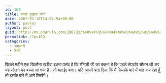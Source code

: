 ```yaml
---
id: 169
title: काला बुखारा मोती
date: 2007-03-18T14:02:54+00:00
author: pankaj
layout: post
guid: http://ms.pnarula.com/200703/%e0%a4%95%e0%a4%be%e0%a4%b2%e0%a4%be-%e0%a4%ac%e0%a5%81%e0%a4%96%e0%a4%be%e0%a4%b0%e0%a4%be-%e0%a4%ae%e0%a5%8b%e0%a4%a4%e0%a5%80/
permalink: /?p=169
categories:
  - यायावारी
  - हिन्दी
---
```

पिछले महीने एक खिलौना खरीदा इतना पसंद है कि श्रीमती जी का कहना है कि पहले लैपटॉप सौतन थी अब यह सौतन का बच्चा आ गया है। तो बताईए क्या। यदि आपने बता दिया कि मैं किसके बारे में बात कर रहा हूँ तो इसके बारे में आगे लिखेंगे।
